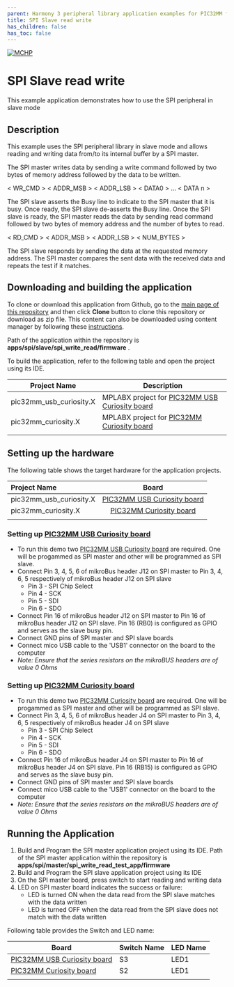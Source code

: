 ```yaml
---
parent: Harmony 3 peripheral library application examples for PIC32MM family
title: SPI Slave read write 
has_children: false
has_toc: false
---
```


[![MCHP](https://www.microchip.com/ResourcePackages/Microchip/assets/dist/images/logo.png)](https://www.microchip.com)

# SPI Slave read write

This example application demonstrates how to use the SPI peripheral in slave mode 

## Description

This example uses the SPI peripheral library in slave mode and allows reading and writing data from/to its internal buffer by a SPI master. 

The SPI master writes data by sending a write command followed by two bytes of memory address followed by the data to be written.

< WR_CMD > < ADDR_MSB > < ADDR_LSB > < DATA0 > ... < DATA n >

The SPI slave asserts the Busy line to indicate to the SPI master that it is busy. Once ready, the SPI slave de-asserts the Busy line. Once the SPI slave is ready, the SPI master reads the data by sending read command followed by two bytes of memory address and the number of bytes to read.

< RD_CMD > < ADDR_MSB > < ADDR_LSB > < NUM_BYTES >

The SPI slave responds by sending the data at the requested memory address. The SPI master compares the sent data with the received data and repeats the test if it matches.

## Downloading and building the application

To clone or download this application from Github, go to the [main page of this repository](https://github.com/Microchip-MPLAB-Harmony/csp_apps_pic32mm) and then click **Clone** button to clone this repository or download as zip file.
This content can also be downloaded using content manager by following these [instructions](https://github.com/Microchip-MPLAB-Harmony/contentmanager/wiki).

Path of the application within the repository is **apps/spi/slave/spi_write_read/firmware** .

To build the application, refer to the following table and open the project using its IDE.

| Project Name      | Description                                    |
| ----------------- | ---------------------------------------------- |
| pic32mm_usb_curiosity.X | MPLABX project for [PIC32MM USB Curiosity board](https://www.microchip.com/DevelopmentTools/ProductDetails/DM320107) |
| pic32mm_curiosity.X | MPLABX project for [PIC32MM Curiosity board](https://www.microchip.com/DevelopmentTools/ProductDetails/DM320101) |
|||

## Setting up the hardware

The following table shows the target hardware for the application projects.

| Project Name| Board|
|:---------|:---------:|
| pic32mm_usb_curiosity.X | [PIC32MM USB Curiosity board](https://www.microchip.com/DevelopmentTools/ProductDetails/DM320107) |
| pic32mm_curiosity.X | [PIC32MM Curiosity board](https://www.microchip.com/DevelopmentTools/ProductDetails/DM320101) |
|||

### Setting up [PIC32MM USB Curiosity board](https://www.microchip.com/DevelopmentTools/ProductDetails/DM320107)

- To run this demo two [PIC32MM USB Curiosity board](https://www.microchip.com/DevelopmentTools/ProductDetails/DM320107) are required. One will be progammed as SPI master and other will be programmed as SPI slave.
- Connect Pin 3, 4, 5, 6 of mikroBus header J12 on SPI master to Pin 3, 4, 6, 5 respectively of mikroBus header J12 on SPI slave
    - Pin 3 - SPI Chip Select
    - Pin 4 - SCK
    - Pin 5 - SDI
    - Pin 6 - SDO
- Connect Pin 16 of mikroBus header J12 on SPI master to Pin 16 of mikroBus header J12 on SPI slave. Pin 16 (RB0) is configured as GPIO and serves as the slave busy pin.
- Connect GND pins of SPI master and SPI slave boards
- Connect mico USB cable to the 'USB1' connector on the board to the computer
- *Note: Ensure that the series resistors on the mikroBUS headers are of value 0 Ohms*

### Setting up [PIC32MM Curiosity board](https://www.microchip.com/DevelopmentTools/ProductDetails/DM320101)

- To run this demo two [PIC32MM Curiosity board](https://www.microchip.com/DevelopmentTools/ProductDetails/DM320101) are required. One will be progammed as SPI master and other will be programmed as SPI slave.
- Connect Pin 3, 4, 5, 6 of mikroBus header J4 on SPI master to Pin 3, 4, 6, 5 respectively of mikroBus header J4 on SPI slave
    - Pin 3 - SPI Chip Select
    - Pin 4 - SCK
    - Pin 5 - SDI
    - Pin 6 - SDO
- Connect Pin 16 of mikroBus header J4 on SPI master to Pin 16 of mikroBus header J4 on SPI slave. Pin 16 (RB15) is configured as GPIO and serves as the slave busy pin.
- Connect GND pins of SPI master and SPI slave boards
- Connect mico USB cable to the 'USB1' connector on the board to the computer
- *Note: Ensure that the series resistors on the mikroBUS headers are of value 0 Ohms*

## Running the Application

1. Build and Program the SPI master application project using its IDE. Path of the SPI master application within the repository is **apps/spi/master/spi_write_read_test_app/firmware** 
2. Build and Program the SPI slave application project using its IDE
3. On the SPI master board, press switch to start reading and writing data
2. LED on SPI master board indicates the success or failure:
    - LED is turned ON when the data read from the SPI slave matches with the data written
    - LED is turned OFF when the data read from the SPI slave does not match with the data written

Following table provides the Switch and LED name:

| Board      | Switch Name | LED Name |
| ---------- |--------- |--------- |
| [PIC32MM USB Curiosity board](https://www.microchip.com/DevelopmentTools/ProductDetails/DM320107) | S3 | LED1 |
| [PIC32MM Curiosity board](https://www.microchip.com/DevelopmentTools/ProductDetails/DM320101) | S2 | LED1 |
|||
